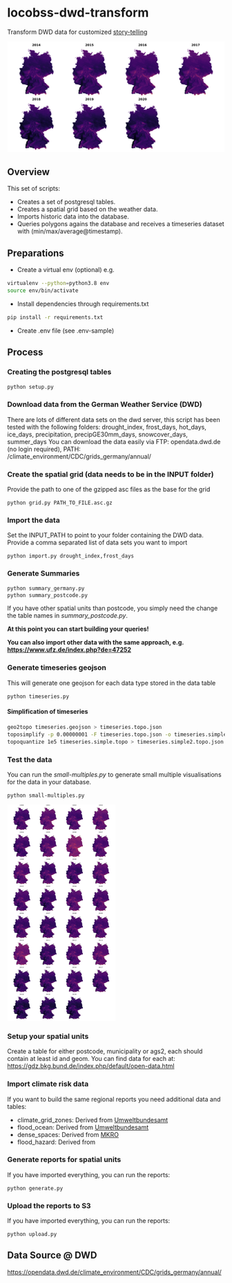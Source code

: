 # locobss-dwd-transform
Transform DWD data for customized [story-telling](https://github.com/sebastian-meier/locobss-story-climate-risk-zones)

![Preview](thumbnail.png)

## Overview
This set of scripts:
- Creates a set of postgresql tables. 
- Creates a spatial grid based on the weather data.
- Imports historic data into the database.
- Queries polygons agains the database and receives a timeseries dataset with (min/max/average@timestamp).

## Preparations
- Create a virtual env (optional) e.g.
```bash
virtualenv --python=python3.8 env
source env/bin/activate
```
- Install dependencies through requirements.txt
```bash 
pip install -r requirements.txt
```
- Create .env file (see .env-sample)

## Process

### Creating the postgresql tables
```
python setup.py
```

### Download data from the German Weather Service (DWD)
There are lots of different data sets on the dwd server, this script has been tested with the following folders: drought_index, frost_days, hot_days, ice_days, precipitation, precipGE30mm_days, snowcover_days, summer_days
You can download the data easily via FTP: opendata.dwd.de (no login required), PATH: /climate_environment/CDC/grids_germany/annual/

### Create the spatial grid (data needs to be in the INPUT folder)
Provide the path to one of the gzipped asc files as the base for the grid
```
python grid.py PATH_TO_FILE.asc.gz
```

### Import the data
Set the INPUT_PATH to point to your folder containing the DWD data. Provide a comma separated list of data sets you want to import
```
python import.py drought_index,frost_days
```

### Generate Summaries
```
python summary_germany.py
python summary_postcode.py
```
If you have other spatial units than postcode, you simply need the change the table names in *summary_postcode.py*.

**At this point you can start building your queries!**

**You can also import other data with the same approach, e.g. https://www.ufz.de/index.php?de=47252**

### Generate timeseries geojson
This will generate one geojson for each data type stored in the data table
```
python timeseries.py
```
#### Simplification of timeseries

```bash
geo2topo timeseries.geojson > timeseries.topo.json
toposimplify -p 0.00000001 -F timeseries.topo.json -o timeseries.simple.topo.json
topoquantize 1e5 timeseries.simple.topo > timeseries.simple2.topo.json
```

### Test the data
You can run the *small-multiples.py* to generate small multiple visualisations for the data in your database.
```
python small-multiples.py
```

![Small Multiples](small_multiples.png)

### Setup your spatial units
Create a table for either postcode, municipality or ags2, each should contain at least id and geom. You can find data for each at: https://gdz.bkg.bund.de/index.php/default/open-data.html

### Import climate risk data
If you want to build the same regional reports you need additional data and tables:

- climate_grid_zones:  Derived from [Umweltbundesamt](https://www.umweltbundesamt.de/sites/default/files/medien/376/dokumente/handlungsfelduebergreifende_schwerpunkte_der_folgen_des_klimawandels_1.pdf)
- flood_ocean:  Derived from [Umweltbundesamt](https://www.umweltbundesamt.de/sites/default/files/medien/376/dokumente/handlungsfelduebergreifende_schwerpunkte_der_folgen_des_klimawandels_1.pdf)
- dense_spaces: Derived from [MKRO](https://www.bbsr.bund.de/BBSR/DE/forschung/raumbeobachtung/Raumabgrenzungen/deutschland/gemeinden/Verdichtungsraeume/verdichtungsraeume.html)
- flood_hazard: Derived from []()

### Generate reports for spatial units
If you have imported everything, you can run the reports:
```
python generate.py
```

### Upload the reports to S3
If you have imported everything, you can run the reports:
```
python upload.py
```

## Data Source @ DWD
https://opendata.dwd.de/climate_environment/CDC/grids_germany/annual/

